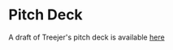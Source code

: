 # Pitch Deck
A draft of Treejer's pitch deck is available [here](https://drive.google.com/open?id=1K2HxgnU7Z6gBdzXwAV1qMswsMa8G8zFu)
